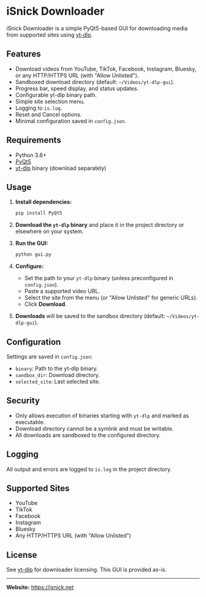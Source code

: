 # iSnick Downloader

iSnick Downloader is a simple PyQt5-based GUI for downloading media from supported sites using [yt-dlp](https://github.com/yt-dlp/yt-dlp).

## Features

- Download videos from YouTube, TikTok, Facebook, Instagram, Bluesky, or any HTTP/HTTPS URL (with "Allow Unlisted").
- Sandboxed download directory (default: `~/Videos/yt-dlp-gui`).
- Progress bar, speed display, and status updates.
- Configurable yt-dlp binary path.
- Simple site selection menu.
- Logging to `is.log`.
- Reset and Cancel options.
- Minimal configuration saved in `config.json`.

## Requirements

- Python 3.6+
- [PyQt5](https://pypi.org/project/PyQt5/)
- [yt-dlp](https://github.com/yt-dlp/yt-dlp) binary (download separately)

## Usage

1. **Install dependencies:**
   ```sh
   pip install PyQt5
   ```
2. **Download the `yt-dlp` binary** and place it in the project directory or elsewhere on your system.

3. **Run the GUI:**
   ```sh
   python gui.py
   ```

4. **Configure:**
   - Set the path to your `yt-dlp` binary (unless preconfigured in `config.json`).
   - Paste a supported video URL.
   - Select the site from the menu (or "Allow Unlisted" for generic URLs).
   - Click **Download**.

5. **Downloads** will be saved to the sandbox directory (default: `~/Videos/yt-dlp-gui`).

## Configuration

Settings are saved in `config.json`:
- `binary`: Path to the yt-dlp binary.
- `sandbox_dir`: Download directory.
- `selected_site`: Last selected site.

## Security

- Only allows execution of binaries starting with `yt-dlp` and marked as executable.
- Download directory cannot be a symlink and must be writable.
- All downloads are sandboxed to the configured directory.

## Logging

All output and errors are logged to `is.log` in the project directory.

## Supported Sites

- YouTube
- TikTok
- Facebook
- Instagram
- Bluesky
- Any HTTP/HTTPS URL (with "Allow Unlisted")

## License

See [yt-dlp](https://github.com/yt-dlp/yt-dlp) for downloader licensing. This GUI is provided as-is.

---

**Website:** https://isnick.net
